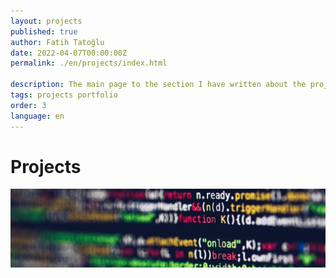 ```yaml
---
layout: projects
published: true
author: Fatih Tatoğlu
date: 2022-04-07T00:00:00Z
permalink: ./en/projects/index.html

description: The main page to the section I have written about the projects I have developed and supported.
tags: projects portfolio
order: 3
language: en
---
```


# Projects

![Projects](../../image/projects.jpg)
